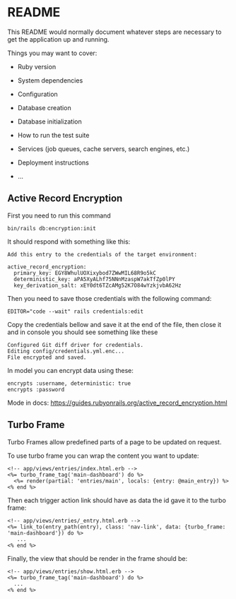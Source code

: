 # README

This README would normally document whatever steps are necessary to get the
application up and running.

Things you may want to cover:

- Ruby version

- System dependencies

- Configuration

- Database creation

- Database initialization

- How to run the test suite

- Services (job queues, cache servers, search engines, etc.)

- Deployment instructions

- ...

## Active Record Encryption

First you need to run this command

```
bin/rails db:encryption:init
```

It should respond with something like this:

```
Add this entry to the credentials of the target environment:

active_record_encryption:
  primary_key: EGY8WhulUOXixybod7ZWwMIL68R9o5kC
  deterministic_key: aPA5XyALhf75NNnMzaspW7akTfZp0lPY
  key_derivation_salt: xEY0dt6TZcAMg52K7O84wYzkjvbA62Hz
```

Then you need to save those credentials with the following command:

```
EDITOR="code --wait" rails credentials:edit
```

Copy the credentials bellow and save it at the end of the file, then close it and in console you should see something like these

```
Configured Git diff driver for credentials.
Editing config/credentials.yml.enc...
File encrypted and saved.
```

In model you can encrypt data using these:

```
encrypts :username, deterministic: true
encrypts :password
```

Mode in docs: https://guides.rubyonrails.org/active_record_encryption.html

## Turbo Frame

Turbo Frames allow predefined parts of a page to be updated on request.

To use turbo frame you can wrap the content you want to update:

```erb
<!-- app/views/entries/index.html.erb -->
<%= turbo_frame_tag('main-dashboard') do %>
  <%= render(partial: 'entries/main', locals: {entry: @main_entry}) %>
<% end %>
```

Then each trigger action link should have as data the id gave it to the turbo frame:

```erb
<!-- app/views/entries/_entry.html.erb -->
<%= link_to(entry_path(entry), class: 'nav-link', data: {turbo_frame: 'main-dashboard'}) do %>
   ...
<% end %>
```

Finally, the view that should be render in the frame should be:

```erb
<!-- app/views/entries/show.html.erb -->
<%= turbo_frame_tag('main-dashboard') do %>
  ...
<% end %>
```
